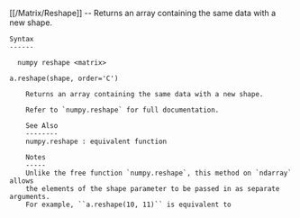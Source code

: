[[/Matrix/Reshape]] --     Returns an array containing the same data with a new shape.

~~~
Syntax
------

  numpy reshape <matrix>

a.reshape(shape, order='C')

    Returns an array containing the same data with a new shape.

    Refer to `numpy.reshape` for full documentation.

    See Also
    --------
    numpy.reshape : equivalent function

    Notes
    -----
    Unlike the free function `numpy.reshape`, this method on `ndarray` allows
    the elements of the shape parameter to be passed in as separate arguments.
    For example, ``a.reshape(10, 11)`` is equivalent to
~~~

